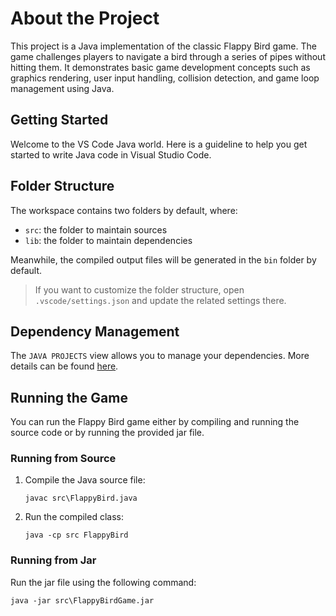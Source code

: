 # About the Project

This project is a Java implementation of the classic Flappy Bird game. The game challenges players to navigate a bird through a series of pipes without hitting them. It demonstrates basic game development concepts such as graphics rendering, user input handling, collision detection, and game loop management using Java.

## Getting Started

Welcome to the VS Code Java world. Here is a guideline to help you get started to write Java code in Visual Studio Code.

## Folder Structure

The workspace contains two folders by default, where:

- `src`: the folder to maintain sources
- `lib`: the folder to maintain dependencies

Meanwhile, the compiled output files will be generated in the `bin` folder by default.

> If you want to customize the folder structure, open `.vscode/settings.json` and update the related settings there.

## Dependency Management

The `JAVA PROJECTS` view allows you to manage your dependencies. More details can be found [here](https://github.com/microsoft/vscode-java-dependency#manage-dependencies).

## Running the Game

You can run the Flappy Bird game either by compiling and running the source code or by running the provided jar file.

### Running from Source

1. Compile the Java source file:
   ```
   javac src\FlappyBird.java
   ```

2. Run the compiled class:
   ```
   java -cp src FlappyBird
   ```

### Running from Jar

Run the jar file using the following command:
```
java -jar src\FlappyBirdGame.jar
